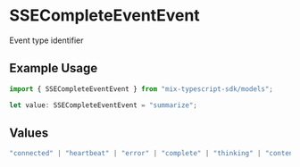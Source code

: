 # SSECompleteEventEvent

Event type identifier

## Example Usage

```typescript
import { SSECompleteEventEvent } from "mix-typescript-sdk/models";

let value: SSECompleteEventEvent = "summarize";
```

## Values

```typescript
"connected" | "heartbeat" | "error" | "complete" | "thinking" | "content" | "tool" | "tool_execution_start" | "tool_execution_complete" | "permission" | "summarize" | "session_created" | "session_deleted"
```